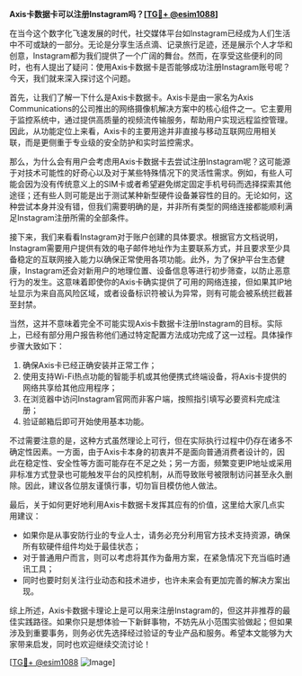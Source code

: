**Axis卡数据卡可以注册Instagram吗？[[TG💪+ @esim1088](https://t.me/s/esim1088)]**

在当今这个数字化飞速发展的时代，社交媒体平台如Instagram已经成为人们生活中不可或缺的一部分。无论是分享生活点滴、记录旅行足迹，还是展示个人才华和创意，Instagram都为我们提供了一个广阔的舞台。然而，在享受这些便利的同时，也有人提出了疑问：使用Axis卡数据卡是否能够成功注册Instagram账号呢？今天，我们就来深入探讨这个问题。

首先，让我们了解一下什么是Axis卡数据卡。Axis卡是由一家名为Axis Communications的公司推出的网络摄像机解决方案中的核心组件之一。它主要用于监控系统中，通过提供高质量的视频流传输服务，帮助用户实现远程监控管理。因此，从功能定位上来看，Axis卡的主要用途并非直接与移动互联网应用相关联，而是更侧重于专业级的安全防护和实时监控需求。

那么，为什么会有用户会考虑用Axis卡数据卡去尝试注册Instagram呢？这可能源于对技术可能性的好奇心以及对于某些特殊情况下的灵活性需求。例如，有些人可能会因为没有传统意义上的SIM卡或者希望避免绑定固定手机号码而选择探索其他途径；还有些人则可能是出于测试某种新型硬件设备兼容性的目的。无论如何，这种尝试本身并没有错，但我们需要明确的是，并非所有类型的网络连接都能顺利满足Instagram注册所需的全部条件。

接下来，我们来看看Instagram对于账户创建的具体要求。根据官方文档说明，Instagram需要用户提供有效的电子邮件地址作为主要联系方式，并且要求至少具备稳定的互联网接入能力以确保正常使用各项功能。此外，为了保护平台生态健康，Instagram还会对新用户的地理位置、设备信息等进行初步筛查，以防止恶意行为的发生。这意味着即使你的Axis卡确实提供了可用的网络连接，但如果其IP地址显示为来自高风险区域，或者设备标识符被认为异常，则有可能会被系统拦截甚至封禁。

当然，这并不意味着完全不可能实现Axis卡数据卡注册Instagram的目标。实际上，已经有部分用户报告称他们通过特定配置方法成功完成了这一过程。具体操作步骤大致如下：
1. 确保Axis卡已经正确安装并正常工作；
2. 使用支持Wi-Fi热点功能的智能手机或其他便携式终端设备，将Axis卡提供的网络共享给其他应用程序；
3. 在浏览器中访问Instagram官网而非客户端，按照指引填写必要资料完成注册；
4. 验证邮箱后即可开始使用基本功能。

不过需要注意的是，这种方式虽然理论上可行，但在实际执行过程中仍存在诸多不确定性因素。一方面，由于Axis卡本身的初衷并不是面向普通消费者设计的，因此在稳定性、安全性等方面可能存在不足之处；另一方面，频繁变更IP地址或采用非标准方式登录也可能触发平台的风控机制，从而导致账号被限制访问甚至永久删除。因此，建议各位朋友谨慎行事，切勿盲目模仿他人做法。

最后，关于如何更好地利用Axis卡数据卡发挥其应有的价值，这里给大家几点实用建议：
- 如果你是从事安防行业的专业人士，请务必充分利用官方技术支持资源，确保所有软硬件组件均处于最佳状态；
- 对于普通用户而言，则可以考虑将其作为备用方案，在紧急情况下充当临时通讯工具；
- 同时也要时刻关注行业动态和技术进步，也许未来会有更加完善的解决方案出现。

综上所述，Axis卡数据卡理论上是可以用来注册Instagram的，但这并非推荐的最佳实践路径。如果你只是想体验一下新鲜事物，不妨先从小范围实验做起；但如果涉及到重要事务，则务必优先选择经过验证的专业产品和服务。希望本文能够为大家带来启发，同时也欢迎继续交流讨论！

[[TG💪+ @esim1088](https://t.me/s/esim1088) ![Image](https://i.postimg.cc/4NQfJmqS/Snipaste-2025-05-13-00-14-12.png)]